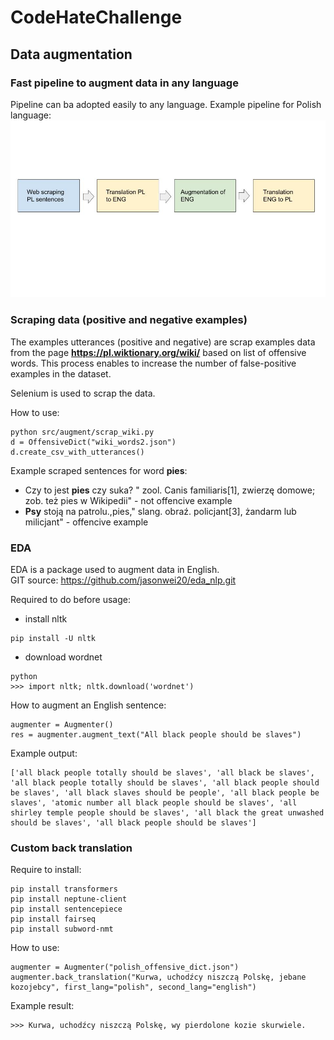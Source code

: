# CodeHateChallenge

## Data augmentation

### Fast pipeline to augment data in any language
Pipeline can ba adopted easily to any language. 
Example pipeline for Polish language:
![Polish pipeline](data/pipeline.jpg)
### Scraping data (positive and negative examples)

The examples utterances (positive and negative) are scrap examples data from the page 
**https://pl.wiktionary.org/wiki/** based on list of offensive words. 
This process enables to increase the number of false-positive examples in the dataset.

Selenium is used to scrap the data. 

How to use:
```
python src/augment/scrap_wiki.py 
d = OffensiveDict("wiki_words2.json")
d.create_csv_with_utterances()
```

Example scraped sentences for word **pies**:
-  Czy to jest **pies** czy suka? " zool. Canis familiaris[1], zwierzę domowe; zob. też pies w Wikipedii" - not offencive example
-  **Psy** stoją na patrolu.,pies," slang. obraź. policjant[3], żandarm lub milicjant" - offencive example 



### EDA
EDA is a package used to augment data in English.  
GIT source: https://github.com/jasonwei20/eda_nlp.git 

Required to do before usage:
- install nltk
```
pip install -U nltk
```
- download wordnet
```
python
>>> import nltk; nltk.download('wordnet')
```
How to augment an English sentence:
```{python}
augmenter = Augmenter()
res = augmenter.augment_text("All black people should be slaves")
```
Example output:
```
['all black people totally should be slaves', 'all black be slaves', 'all black people totally should be slaves', 'all black people should be slaves', 'all black slaves should be people', 'all black people be slaves', 'atomic number all black people should be slaves', 'all shirley temple people should be slaves', 'all black the great unwashed should be slaves', 'all black people should be slaves']

```

### Custom back translation
Require to install:
```
pip install transformers
pip install neptune-client
pip install sentencepiece
pip install fairseq
pip install subword-nmt
```
How to use:
```
augmenter = Augmenter("polish_offensive_dict.json")
augmenter.back_translation("Kurwa, uchodźcy niszczą Polskę, jebane kozojebcy", first_lang="polish", second_lang="english")
```
Example result:
```
>>> Kurwa, uchodźcy niszczą Polskę, wy pierdolone kozie skurwiele.
```


